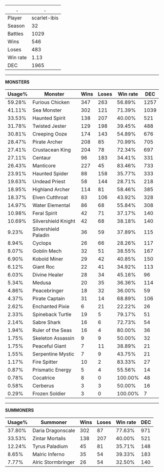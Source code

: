 .|.
|-|-
Player|scarlet-ibis
Season|32
Battles|1029
Wins|546
Loses|483
Win rate|1.13
DEC|1965

---
**MONSTERS**

Usage%|Monster|Wins|Loses|Win rate|DEC|
-|-|-|-|-|-|
59.28%|Furious Chicken|347|263|56.89%|1257|
41.11%|Sea Monster|302|121|71.39%|1039|
33.53%|Haunted Spirit|138|207|40.00%|521|
31.78%|Twisted Jester|129|198|39.45%|488|
30.81%|Creeping Ooze|174|143|54.89%|676|
28.47%|Pirate Archer|208|85|70.99%|705|
27.41%|Crustacean King|204|78|72.34%|697|
27.11%|Centaur|96|183|34.41%|331|
26.43%|Manticore|227|45|83.46%|733|
23.91%|Haunted Spider|88|158|35.77%|333|
19.63%|Undead Priest|58|144|28.71%|218|
18.95%|Highland Archer|114|81|58.46%|385|
18.37%|Elven Cutthroat|83|106|43.92%|328|
14.97%|Water Elemental|86|68|55.84%|308|
10.98%|Feral Spirit|42|71|37.17%|140|
10.69%|Silvershield Knight|42|68|38.18%|140|
9.23%|Silvershield Paladin|36|59|37.89%|115|
8.94%|Cyclops|26|66|28.26%|117|
8.07%|Goblin Mech|32|51|38.55%|167|
6.90%|Kobold Miner|29|42|40.85%|150|
6.12%|Giant Roc|22|41|34.92%|113|
6.03%|Divine Healer|28|34|45.16%|96|
5.34%|Medusa|20|35|36.36%|114|
4.86%|Peacebringer|18|32|36.00%|59|
4.37%|Pirate Captain|31|14|68.89%|106|
2.62%|Enchanted Pixie|6|21|22.22%|26|
2.33%|Spineback Turtle|19|5|79.17%|51|
2.14%|Sabre Shark|16|6|72.73%|54|
1.94%|Ruler of the Seas|16|4|80.00%|36|
1.75%|Skeleton Assassin|9|9|50.00%|32|
1.75%|Peaceful Giant|7|11|38.89%|21|
1.55%|Serpentine Mystic|7|9|43.75%|21|
1.17%|Fire Spitter|10|2|83.33%|27|
0.87%|Prismatic Energy|5|4|55.56%|14|
0.78%|Cocatrice|8|0|100.00%|48|
0.58%|Cerberus|3|3|50.00%|16|
0.29%|Frozen Soldier|3|0|100.00%|7|

---
**SUMMONERS**

Usage%|Summoner|Wins|Loses|Win rate|DEC|
-|-|-|-|-|-|
37.80%|Daria Dragonscale|302|87|77.63%|971|
33.53%|Zintar Mortalis|138|207|40.00%|521|
12.24%|Tyrus Paladium|45|81|35.71%|148|
8.65%|Malric Inferno|35|54|39.33%|183|
7.77%|Alric Stormbringer|26|54|32.50%|140|
